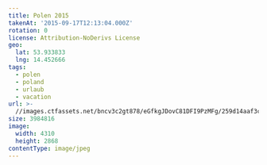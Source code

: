 ```yaml
---
title: Polen 2015
takenAt: '2015-09-17T12:13:04.000Z'
rotation: 0
license: Attribution-NoDerivs License
geo:
  lat: 53.933833
  lng: 14.452666
tags:
  - polen
  - poland
  - urlaub
  - vacation
url: >-
  //images.ctfassets.net/bncv3c2gt878/eGfkgJDovC81DFI9PzMFg/259d14aaf3cb4fb37b6e36d68a682bbc/polen-2015_25329074253_o
size: 3984816
image:
  width: 4310
  height: 2868
contentType: image/jpeg
---
```


